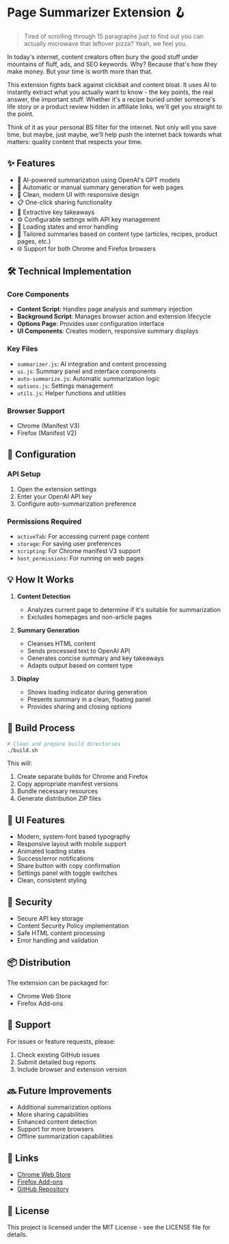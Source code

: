 # Page Summarizer Extension 🪝

> Tired of scrolling through 15 paragraphs just to find out you can actually microwave that leftover pizza? Yeah, we feel you.

In today's internet, content creators often bury the good stuff under mountains of fluff, ads, and SEO keywords. Why? Because that's how they make money. But your time is worth more than that.

This extension fights back against clickbait and content bloat. It uses AI to instantly extract what you actually want to know - the key points, the real answer, the important stuff. Whether it's a recipe buried under someone's life story or a product review hidden in affiliate links, we'll get you straight to the point.

Think of it as your personal BS filter for the internet. Not only will you save time, but maybe, just maybe, we'll help push the internet back towards what matters: quality content that respects your time.

## ✨ Features

- 🤖 AI-powered summarization using OpenAI's GPT models
- 🚀 Automatic or manual summary generation for web pages
- 📱 Clean, modern UI with responsive design
- 📋 One-click sharing functionality
- 🎯 Extractive key takeaways
- ⚙️ Configurable settings with API key management
- 🔄 Loading states and error handling
- 🎨 Tailored summaries based on content type (articles, recipes, product pages, etc.)
- 🌐 Support for both Chrome and Firefox browsers

## 🛠️ Technical Implementation

### Core Components

- **Content Script**: Handles page analysis and summary injection
- **Background Script**: Manages browser action and extension lifecycle
- **Options Page**: Provides user configuration interface
- **UI Components**: Creates modern, responsive summary displays

### Key Files

- `summarizer.js`: AI integration and content processing
- `ui.js`: Summary panel and interface components
- `auto-summarize.js`: Automatic summarization logic
- `options.js`: Settings management
- `utils.js`: Helper functions and utilities

### Browser Support

- Chrome (Manifest V3)
- Firefox (Manifest V2)

## 🔧 Configuration

### API Setup

1. Open the extension settings
2. Enter your OpenAI API key
3. Configure auto-summarization preference

### Permissions Required

- `activeTab`: For accessing current page content
- `storage`: For saving user preferences
- `scripting`: For Chrome manifest V3 support
- `host_permissions`: For running on web pages

## 💡 How It Works

1. **Content Detection**
   - Analyzes current page to determine if it's suitable for summarization
   - Excludes homepages and non-article pages

2. **Summary Generation**
   - Cleanses HTML content
   - Sends processed text to OpenAI API
   - Generates concise summary and key takeaways
   - Adapts output based on content type

3. **Display**
   - Shows loading indicator during generation
   - Presents summary in a clean, floating panel
   - Provides sharing and closing options

## 🔄 Build Process

```bash
# Clean and prepare build directories
./build.sh
```

This will:
1. Create separate builds for Chrome and Firefox
2. Copy appropriate manifest versions
3. Bundle necessary resources
4. Generate distribution ZIP files

## 🎨 UI Features

- Modern, system-font based typography
- Responsive layout with mobile support
- Animated loading states
- Success/error notifications
- Share button with copy confirmation
- Settings panel with toggle switches
- Clean, consistent styling

## 🔐 Security

- Secure API key storage
- Content Security Policy implementation
- Safe HTML content processing
- Error handling and validation

## 📦 Distribution

The extension can be packaged for:
- Chrome Web Store
- Firefox Add-ons

## 🛟 Support

For issues or feature requests, please:
1. Check existing GitHub issues
2. Submit detailed bug reports
3. Include browser and extension version

## 🔜 Future Improvements

- Additional summarization options
- More sharing capabilities
- Enhanced content detection
- Support for more browsers
- Offline summarization capabilities

## 🔗 Links

- [Chrome Web Store](#)
- [Firefox Add-ons](#)
- [GitHub Repository](#)

## 📄 License

This project is licensed under the MIT License - see the LICENSE file for details.